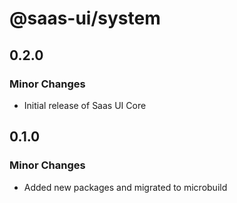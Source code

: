 # @saas-ui/system

## 0.2.0

### Minor Changes

- Initial release of Saas UI Core

## 0.1.0

### Minor Changes

- Added new packages and migrated to microbuild
